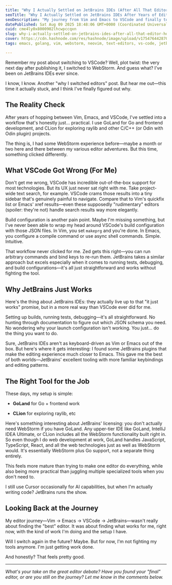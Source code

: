 ```yaml
---
title: "Why I Actually Settled on JetBrains IDEs (After All That Editor Hopping)"
seoTitle: "Why I Actually Settled on JetBrains IDEs After Years of Editor Hopping"
seoDescription: "My journey from Vim and Emacs to VSCode and finally to JetBrains IDEs. Why GoLand and CLion stuck when other editors didn't, and what makes JetBrains differ"
datePublished: Sat Aug 09 2025 18:48:06 GMT+0000 (Coordinated Universal Time)
cuid: cme4ly0x8000902lhcwpccqxn
slug: why-i-actually-settled-on-jetbrains-ides-after-all-that-editor-hopping
cover: https://cdn.hashnode.com/res/hashnode/image/upload/v1754764428700/59e5d39e-2974-4c3a-9d05-3e5d129a7520.png
tags: emacs, golang, vim, webstorm, neovim, text-editors, vs-code, jetbrains

---
```


Remember my post about switching to VSCode? Well, plot twist: the very next day after publishing it, I switched to WebStorm. And guess what? I've been on JetBrains IDEs ever since.

I know, I know. Another "why I switched editors" post. But hear me out—this time it actually stuck, and I think I've finally figured out why.

## The Reality Check

After years of hopping between Vim, Emacs, and VSCode, I've settled into a workflow that's honestly just... practical. I use GoLand for Go and frontend development, and CLion for exploring raylib and other C/C++ (or Odin with Odin plugin) projects.

The thing is, I had some WebStorm experience before—maybe a month or two here and there between my various editor adventures. But this time, something clicked differently.

## What VSCode Got Wrong (For Me)

Don't get me wrong, VSCode has incredible out-of-the-box support for most technologies. But its UX just never sat right with me. Take project-wide text search, for example. VSCode crams those results into a tiny sidebar that's genuinely painful to navigate. Compare that to Vim's quickfix list or Emacs' xref results—even these supposedly "rudimentary" editors (spoiler: they're not) handle search results way more elegantly.

Build configuration is another pain point. Maybe I'm missing something, but I've never been able to wrap my head around VSCode's build configuration with those JSON files. In Vim, you set `makeprg` and you're done. In Emacs, you configure a compile command or use async shell commands. Simple. Intuitive.

That workflow never clicked for me. Zed gets this right—you can run arbitrary commands and bind keys to re-run them. JetBrains takes a similar approach but excels especially when it comes to running tests, debugging, and build configurations—it's all just straightforward and works without fighting the tool.

## Why JetBrains Just Works

Here's the thing about JetBrains IDEs: they actually live up to that "it just works" promise, but in a more real way than VSCode ever did for me.

Setting up builds, running tests, debugging—it's all straightforward. No hunting through documentation to figure out which JSON schema you need. No wondering why your launch configuration isn't working. You just... do the thing you want to do.

Sure, JetBrains IDEs aren't as keyboard-driven as Vim or Emacs out of the box. But here's where it gets interesting: I found some JetBrains plugins that make the editing experience much closer to Emacs. This gave me the best of both worlds—JetBrains' excellent tooling with more familiar keybindings and editing patterns.

## The Right Tool for the Job

These days, my setup is simple:

* **GoLand** for Go + frontend work
    
* **CLion** for exploring raylib, etc
    

Here's something interesting about JetBrains' licensing: you don't actually need WebStorm if you have GoLand. Any upper-tier IDE like GoLand, IntelliJ IDEA Ultimate, or CLion includes all the WebStorm functionality built right in. So even though I do web development at work, GoLand handles JavaScript, TypeScript, React, and all the web technologies just as well as WebStorm would. It's essentially WebStorm plus Go support, not a separate thing entirely.

This feels more mature than trying to make one editor do everything, while also being more practical than juggling multiple specialized tools when you don't need to.

I still use Cursor occasionally for AI capabilities, but when I'm actually writing code? JetBrains runs the show.

## Looking Back at the Journey

My editor journey—Vim → Emacs → VSCode → JetBrains—wasn't really about finding the "best" editor. It was about finding what works for me, right now, with the kind of work I'm doing and the setup I have.

Will I switch again in the future? Maybe. But for now, I'm not fighting my tools anymore. I'm just getting work done.

And honestly? That feels pretty good.

---

*What's your take on the great editor debate? Have you found your "final" editor, or are you still on the journey? Let me know in the comments below.*
